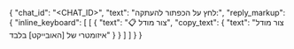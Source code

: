 {
  "chat_id": "<CHAT_ID>",
  "text": "לחץ על הכפתור להעתקה:",
  "reply_markup": {
    "inline_keyboard": [
      [
        {
          "text": "📋 צור מודל",
          "copy_text": {
            "text": "צור מודל איזומטרי של [האובייקט] בלבד"
          }
        }
      ]
    ]
  }
}